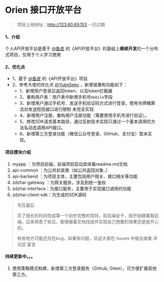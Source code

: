 # Orien 接口开放平台

> 项目上线地址：http://123.60.69.153 --已过期

#### 1、介绍

个人API开放平台是基于 [@鱼皮](https://space.bilibili.com/12890453)  的《API开放平台》的基础上**继续开发**的一个分布式项目，仅用于个人学习使用

#### 2、优化点
- 1、基于 [@鱼皮](https://space.bilibili.com/12890453)  的《API开放平台》项目
- 2、参考大佬的优化点 [@YukeSeko](https://github.com/YukeSeko/YukeSeko-Interface) ，新增或重构功能如下：
  - 1、新增用户登录后返回token、以及token拦截器
  - 2、重构用户表：用户表中新增手机号`mobile`字段
  - 3、新增用户通过手机号、发送手机验证码方式进行登录，使用令牌桶算法对发送短信接口进行限制 未完全实现
  - 4、新增用户注册，重构用户注册功能（需要使用手机号进行验证）。
  - 5、修改SDK请求基本路径，通过反射技术实现只通过一个基本调用的方法名动态调用API接口。
  - 6、新增第三方登录功能（微信公众号登录、GitHub、支付宝）暂未实现。

#### 项目模块介绍

1.  myapp ：为项目前端，前端项目启动具体看readme.md文档
2.  api-common ：为公共封装类（如公共返回对象、）
3.  api-backend ：为项目主体，主要包括用户相关、接口相关等功能
4.  zdzhai-gateway ：为网关服务，涉及到统一鉴权
7.  zdzhai-interface：为接口服务，主要用于实现接口调用的功能
8.  zdzhai-client-sdk：为生成的SDK源码

> 写在最后
>
> 花了很长的时间完成第一个初步完整的项目，前后端全干，刚开始跟着敲前端，后来熟悉了些后，能够跟着文档找组件实现自己想要的效果还是挺开心的。
>
> 有些地方可能还存在bug，如果有问题，欢迎大家在 Issues 中提出或者 评论区 留言
>
#### 持续更新中。。。
1. 使用策略模式构建，新增第三方登录服务（Github, Gitee），可方便扩展其他第三方。